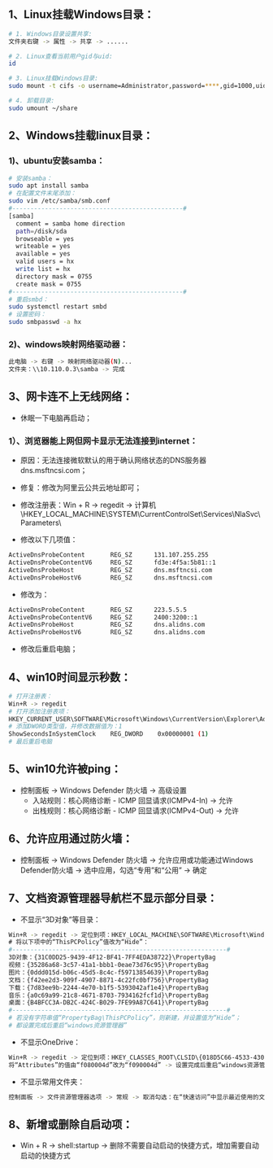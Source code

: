 ## 1、Linux挂载Windows目录：

```bash
# 1. Windows目录设置共享:
文件夹右键 -> 属性 -> 共享 -> ......

# 2. Linux查看当前用户gid与uid:
id

# 3. Linux挂载Windows目录:
sudo mount -t cifs -o username=Administrator,password=****,gid=1000,uid=1000 //192.168.1.26/share ~/share

# 4. 卸载目录:
sudo umount ~/share
```

## 2、Windows挂载linux目录：

### 1)、ubuntu安装samba：
```bash
# 安装samba：
sudo apt install samba
# 在配置文件末尾添加：
sudo vim /etc/samba/smb.conf
#-----------------------------------------------#
[samba]
  comment = samba home direction
  path=/disk/sda
  browseable = yes
  writeable = yes
  available = yes
  valid users = hx
  write list = hx
  directory mask = 0755
  create mask = 0755
#-----------------------------------------------#
# 重启smbd：
sudo systemctl restart smbd
# 设置密码：
sudo smbpasswd -a hx
```

### 2)、windows映射网络驱动器：

```bash
此电脑 -> 右键 -> 映射网络驱动器(N)...
文件夹：\\10.110.0.3\samba -> 完成
```

## 3、网卡连不上无线网络：

- 休眠一下电脑再启动；

### 1）、浏览器能上网但网卡显示无法连接到internet：

- 原因：无法连接微软默认的用于确认网络状态的DNS服务器 dns.msftncsi.com；

- 修复：修改为阿里云公共云地址即可；

- 修改注册表：Win + R -> regedit -> 计算机\HKEY_LOCAL_MACHINE\SYSTEM\CurrentControlSet\Services\NlaSvc\Parameters\

- 修改以下几项值：

```bash
ActiveDnsProbeContent		REG_SZ		131.107.255.255
ActiveDnsProbeContentV6		REG_SZ		fd3e:4f5a:5b81::1
ActiveDnsProbeHost			REG_SZ		dns.msftncsi.com
ActiveDnsProbeHostV6		REG_SZ		dns.msftncsi.com
```

- 修改为：

```bash
ActiveDnsProbeContent		REG_SZ		223.5.5.5
ActiveDnsProbeContentV6		REG_SZ		2400:3200::1
ActiveDnsProbeHost			REG_SZ		dns.alidns.com
ActiveDnsProbeHostV6		REG_SZ		dns.alidns.com
```

- 修改后重启电脑；

## 4、win10时间显示秒数：

```bash
# 打开注册表：
Win+R -> regedit
# 打开添加注册表项：
HKEY_CURRENT_USER\SOFTWARE\Microsoft\Windows\CurrentVersion\Explorer\Advanced
# 添加DWORD类型值，并修改数据值为：1
ShowSecondsInSystemClock    REG_DWORD    0x00000001 (1)
# 最后重启电脑
```

## 5、win10允许被ping：

- 控制面板 -> Windows Defender 防火墙 -> 高级设置
  - 入站规则：核心网络诊断 - ICMP 回显请求(ICMPv4-In) -> 允许
  - 出栈规则：核心网络诊断 - ICMP 回显请求(ICMPv4-Out) -> 允许

## 6、允许应用通过防火墙：

- 控制面板 -> Windows Defender 防火墙 -> 允许应用或功能通过Windows Defender防火墙 -> 选中应用，勾选“专用”和“公用” -> 确定

## 7、文档资源管理器导航栏不显示部分目录：

- 不显示“3D对象”等目录：

```bash
Win+R -> regedit -> 定位到项：HKEY_LOCAL_MACHINE\SOFTWARE\Microsoft\Windows\CurrentVersion\Explorer\FolderDescriptions\
# 将以下项中的“ThisPCPolicy”值改为“Hide”：
#-----------------------------------------------------------#
3D对象：{31C0DD25-9439-4F12-BF41-7FF4EDA38722}\PropertyBag
视频：{35286a68-3c57-41a1-bbb1-0eae73d76c95}\PropertyBag
图片：{0ddd015d-b06c-45d5-8c4c-f59713854639}\PropertyBag
文档：{f42ee2d3-909f-4907-8871-4c22fc0bf756}\PropertyBag
下载：{7d83ee9b-2244-4e70-b1f5-5393042af1e4}\PropertyBag
音乐：{a0c69a99-21c8-4671-8703-7934162fcf1d}\PropertyBag
桌面：{B4BFCC3A-DB2C-424C-B029-7FE99A87C641}\PropertyBag
#-----------------------------------------------------------#
# 若没有字符串值“PropertyBag\ThisPCPolicy”，则新建，并设置值为“Hide”；
# 都设置完成后重启“windows资源管理器”
```

- 不显示OneDrive：

```bash
Win+R -> regedit -> 定位到项：HKEY_CLASSES_ROOT\CLSID\{018D5C66-4533-4307-9B53-224DE2ED1FE6}\ShellFolder
将“Attributes”的值由“f080004d”改为“f090004d” -> 设置完成后重启“windows资源管理器”
```

- 不显示常用文件夹：

```bash
控制面板 -> 文件资源管理器选项 -> 常规 -> 取消勾选：在“快速访问”中显示最近使用的文件 -> 取消勾选：在“快速访问”中显示常用文件夹 -> 确定
```

## 8、新增或删除自启动项：

- Win + R -> shell:startup -> 删除不需要自动启动的快捷方式，增加需要自动启动的快捷方式
